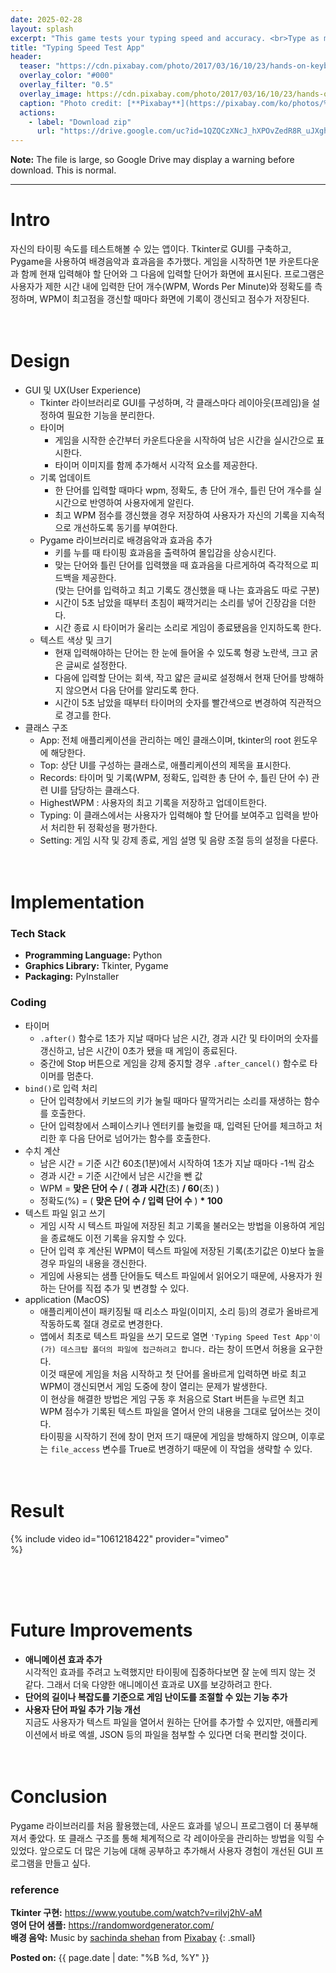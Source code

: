 ```yaml
---
date: 2025-02-28
layout: splash
excerpt: "This game tests your typing speed and accuracy. <br>Type as many words as you can in 1 minute, and challenge yourself to beat your highest score."
title: "Typing Speed Test App"
header:
  teaser: "https://cdn.pixabay.com/photo/2017/03/16/10/23/hands-on-keyboard-2148723_1280.jpg"
  overlay_color: "#000"
  overlay_filter: "0.5"
  overlay_image: https://cdn.pixabay.com/photo/2017/03/16/10/23/hands-on-keyboard-2148723_1280.jpg
  caption: "Photo credit: [**Pixabay**](https://pixabay.com/ko/photos/%ED%82%A4%EB%B3%B4%EB%93%9C%EC%97%90-%EC%86%90-%EA%B1%B4%EB%B0%98-%EC%BB%B4%ED%93%A8%ED%8C%85-2148723/)"
  actions:
    - label: "Download zip"
      url: "https://drive.google.com/uc?id=1QZQCzXNcJ_hXPOvZedR8R_uJXghEi-bQ&export=download"
---
```

**Note:** The file is large, so Google Drive may display a warning before download. This is normal.

---

# Intro

자신의 타이핑 속도를 테스트해볼 수 있는 앱이다. Tkinter로 GUI를 구축하고, Pygame을 사용하여 배경음악과 효과음을 추가했다. 게임을 시작하면 1분 카운트다운과 함께 현재 입력해야 할 단어와 그 다음에 입력할 단어가 화면에 표시된다. 프로그램은 사용자가 제한 시간 내에 입력한 단어 개수(WPM, Words Per Minute)와 정확도를 측정하며, WPM이 최고점을 갱신할 때마다 화면에 기록이 갱신되고 점수가 저장된다.
<br><br><br>

# Design

- GUI 및 UX(User Experience)
   - Tkinter 라이브러리로 GUI를 구성하며, 각 클래스마다 레이아웃(프레임)을 설정하여 필요한 기능을 분리한다.
   - 타이머
      - 게임을 시작한 순간부터 카운트다운을 시작하여 남은 시간을 실시간으로 표시한다.
      - 타이머 이미지를 함께 추가해서 시각적 요소를 제공한다.
   - 기록 업데이트
      - 한 단어를 입력할 때마다 wpm, 정확도, 총 단어 개수, 틀린 단어 개수를 실시간으로 반영하여 사용자에게 알린다.
      - 최고 WPM 점수를 갱신했을 경우 저장하여 사용자가 자신의 기록을 지속적으로 개선하도록 동기를 부여한다.
   - Pygame 라이브러리로 배경음악과 효과음 추가
      - 키를 누를 때 타이핑 효과음을 출력하여 몰입감을 상승시킨다.
      - 맞는 단어와 틀린 단어를 입력했을 때 효과음을 다르게하여 즉각적으로 피드백을 제공한다.    
      (맞는 단어를 입력하고 최고 기록도 갱신했을 때 나는 효과음도 따로 구분)
      - 시간이 5초 남았을 때부터 초침이 째깍거리는 소리를 넣어 긴장감을 더한다.
      - 시간 종료 시 타이머가 울리는 소리로 게임이 종료됐음을 인지하도록 한다.
   - 텍스트 색상 및 크기
      - 현재 입력해야하는 단어는 한 눈에 들어올 수 있도록 형광 노란색, 크고 굵은 글씨로 설정한다.
      - 다음에 입력할 단어는 회색, 작고 얇은 글씨로 설정해서 현재 단어를 방해하지 않으면서 다음 단어를 알리도록 한다.
      - 시간이 5초 남았을 때부터 타이머의 숫자를 빨간색으로 변경하여 직관적으로 경고를 한다.
- 클래스 구조
   - App: 전체 애플리케이션을 관리하는 메인 클래스이며, tkinter의 root 윈도우에 해당한다.
   - Top: 상단 UI를 구성하는 클래스로, 애플리케이션의 제목을 표시한다.
   - Records: 타이머 및 기록(WPM, 정확도, 입력한 총 단어 수, 틀린 단어 수) 관련 UI를 담당하는 클래스다.
   - HighestWPM : 사용자의 최고 기록을 저장하고 업데이트한다.
   - Typing: 이 클래스에서는 사용자가 입력해야 할 단어를 보여주고 입력을 받아서 처리한 뒤 정확성을 평가한다.
   - Setting: 게임 시작 및 강제 종료, 게임 설명 및 음량 조절 등의 설정을 다룬다.
<br><br><br>

# Implementation

### Tech Stack

- **Programming Language:** Python
- **Graphics Library:** Tkinter, Pygame
- **Packaging:** PyInstaller

### Coding

- 타이머
   - `.after()` 함수로 1초가 지날 때마다 남은 시간, 경과 시간 및 타이머의 숫자를 갱신하고, 남은 시간이 0초가 됐을 때 게임이 종료된다.
   - 중간에 Stop 버튼으로 게임을 강제 중지할 경우 `.after_cancel()` 함수로 타이머를 멈춘다.
- `bind()`로 입력 처리
   - 단어 입력창에서 키보드의 키가 눌릴 때마다 딸깍거리는 소리를 재생하는 함수를 호출한다.
   - 단어 입력창에서 스페이스키나 엔터키를 눌렀을 때, 입력된 단어를 체크하고 처리한 후 다음 단어로 넘어가는 함수를 호출한다.
- 수치 계산
   - 남은 시간 = 기준 시간 60초(1분)에서 시작하여 1초가 지날 때마다 -1씩 감소
   - 경과 시간 = 기준 시간에서 남은 시간을 뺀 값 
   - WPM = **맞은 단어 수 /** ( **경과 시간**(초) **/ 60**(초) )
   - 정확도(%) = ( **맞은 단어 수 / 입력 단어 수** ) **\* 100**
- 텍스트 파일 읽고 쓰기
   - 게임 시작 시 텍스트 파일에 저장된 최고 기록을 불러오는 방법을 이용하여 게임을 종료해도 이전 기록을 유지할 수 있다.
   - 단어 입력 후 계산된 WPM이 텍스트 파일에 저장된 기록(초기값은 0)보다 높을 경우 파일의 내용을 갱신한다.
   - 게임에 사용되는 샘플 단어들도 텍스트 파일에서 읽어오기 때문에, 사용자가 원하는 단어를 직접 추가 및 변경할 수 있다.
- application (MacOS)
   - 애플리케이션이 패키징될 때 리소스 파일(이미지, 소리 등)의 경로가 올바르게 작동하도록 절대 경로로 변경한다.
   - 앱에서 최초로 텍스트 파일을 쓰기 모드로 열면 `'Typing Speed Test App'이(가) 데스크탑 폴더의 파일에 접근하려고 합니다.` 라는 창이 뜨면서 허용을 요구한다.   
   이것 때문에 게임을 처음 시작하고 첫 단어를 올바르게 입력하면 바로 최고 WPM이 갱신되면서 게임 도중에 창이 열리는 문제가 발생한다.    
   이 현상을 해결한 방법은 게임 구동 후 처음으로 Start 버튼을 누르면 최고 WPM 점수가 기록된 텍스트 파일을 열어서 안의 내용을 그대로 덮어쓰는 것이다.  
   타이핑을 시작하기 전에 창이 먼저 뜨기 때문에 게임을 방해하지 않으며, 이후로는 `file_access` 변수를 True로 변경하기 때문에 이 작업을 생략할 수 있다.
<br><br><br>

# Result

<div style="width: 70%;">{% include video id="1061218422" provider="vimeo" %}</div>

<br><br><br>

# Future Improvements

- **애니메이션 효과 추가**    
시각적인 효과를 주려고 노력했지만 타이핑에 집중하다보면 잘 눈에 띄지 않는 것 같다. 그래서 더욱 다양한 애니메이션 효과로 UX를 보강하려고 한다.
- **단어의 길이나 복잡도를 기준으로 게임 난이도를 조절할 수 있는 기능 추가**
- **사용자 단어 파일 추가 기능 개선**   
지금도 사용자가 텍스트 파일을 열어서 원하는 단어를 추가할 수 있지만, 애플리케이션에서 바로 엑셀, JSON 등의 파일을 첨부할 수 있다면 더욱 편리할 것이다.
<br><br><br>

# Conclusion

Pygame 라이브러리를 처음 활용했는데, 사운드 효과를 넣으니 프로그램이 더 풍부해져서 좋았다. 또 클래스 구조를 통해 체계적으로 각 레이아웃을 관리하는 방법을 익힐 수 있었다. 앞으로도 더 많은 기능에 대해 공부하고 추가해서 사용자 경험이 개선된 GUI 프로그램을 만들고 싶다.
<br>

### reference

**Tkinter 구현:** <https://www.youtube.com/watch?v=rilvj2hV-aM>    
**영어 단어 샘플:** <https://randomwordgenerator.com/>    
**배경 음악:** Music by <a href="https://pixabay.com/ko/users/sachinda4684-47311951/?utm_source=link-attribution&utm_medium=referral&utm_campaign=music&utm_content=289143">sachinda shehan</a> from <a href="https://pixabay.com//?utm_source=link-attribution&utm_medium=referral&utm_campaign=music&utm_content=289143">Pixabay</a>
{: .small}

<b>Posted on:</b> {{ page.date | date: "%B %d, %Y" }}